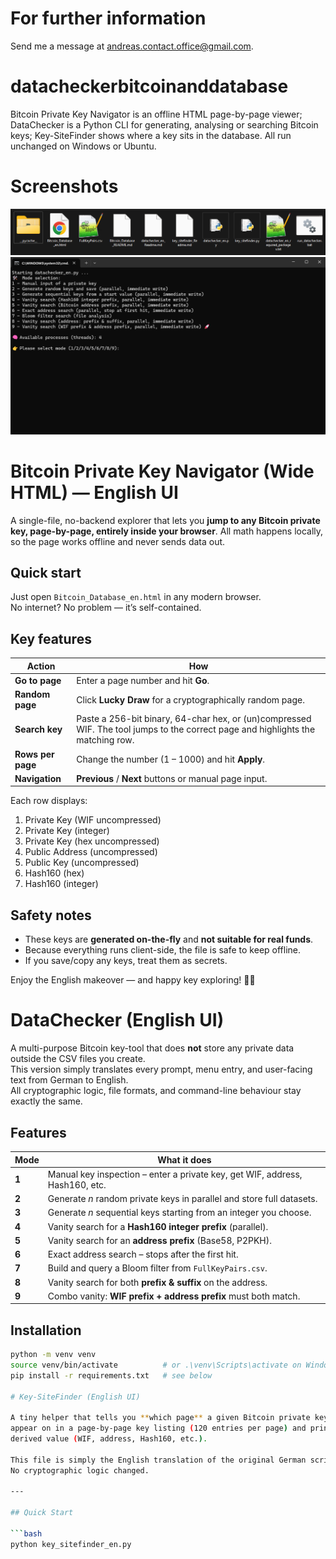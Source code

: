 # For further information 
Send me a message at andreas.contact.office@gmail.com.

# datacheckerbitcoinanddatabase
Bitcoin Private Key Navigator is an offline HTML page-by-page viewer; DataChecker is a Python CLI for generating, analysing or searching Bitcoin keys; Key-SiteFinder shows where a key sits in the database. All run unchanged on Windows or Ubuntu.

# Screenshots
![Screenshot 063836](./Screenshot%202025-08-05%20063836.png)
![Screenshot 063852](./Screenshot%202025-08-05%20063852.png)

# Bitcoin Private Key Navigator (Wide HTML) — English UI

A single-file, no-backend explorer that lets you **jump to any Bitcoin private
key, page-by-page, entirely inside your browser**.  All math happens locally,
so the page works offline and never sends data out.

## Quick start

Just open `Bitcoin_Database_en.html` in any modern browser.  
No internet? No problem — it’s self-contained.

## Key features

| Action | How |
| ------ | --- |
| **Go to page** | Enter a page number and hit **Go**. |
| **Random page** | Click **Lucky Draw** for a cryptographically random page. |
| **Search key** | Paste a 256-bit binary, 64-char hex, or (un)compressed WIF. The tool jumps to the correct page and highlights the matching row. |
| **Rows per page** | Change the number (1 – 1000) and hit **Apply**. |
| **Navigation** | **Previous** / **Next** buttons or manual page input. |

Each row displays:

1. Private Key (WIF uncompressed)  
2. Private Key (integer)  
3. Private Key (hex uncompressed)  
4. Public Address (uncompressed)  
5. Public Key (uncompressed)  
6. Hash160 (hex)  
7. Hash160 (integer)

## Safety notes

* These keys are **generated on-the-fly** and **not suitable for real funds**.
* Because everything runs client-side, the file is safe to keep offline.
* If you save/copy any keys, treat them as secrets.

Enjoy the English makeover — and happy key exploring! 🔑🚀

# DataChecker (English UI)

A multi-purpose Bitcoin key-tool that does **not** store any private data outside the CSV files you create.  
This version simply translates every prompt, menu entry, and user-facing text from German to English.  
All cryptographic logic, file formats, and command-line behaviour stay exactly the same.

## Features

| Mode | What it does |
|------|--------------|
| **1** | Manual key inspection – enter a private key, get WIF, address, Hash160, etc. |
| **2** | Generate *n* random private keys in parallel and store full datasets. |
| **3** | Generate *n* sequential keys starting from an integer you choose. |
| **4** | Vanity search for a **Hash160 integer prefix** (parallel). |
| **5** | Vanity search for an **address prefix** (Base58, P2PKH). |
| **6** | Exact address search – stops after the first hit. |
| **7** | Build and query a Bloom filter from `FullKeyPairs.csv`. |
| **8** | Vanity search for both **prefix & suffix** on the address. |
| **9** | Combo vanity: **WIF prefix + address prefix** must both match. |

## Installation

```bash
python -m venv venv
source venv/bin/activate          # or .\venv\Scripts\activate on Windows
pip install -r requirements.txt   # see below

# Key-SiteFinder (English UI)

A tiny helper that tells you **which page** a given Bitcoin private key would
appear on in a page-by-page key listing (120 entries per page) and prints every
derived value (WIF, address, Hash160, etc.).

This file is simply the English translation of the original German script.
No cryptographic logic changed.

---

## Quick Start

```bash
python key_sitefinder_en.py
